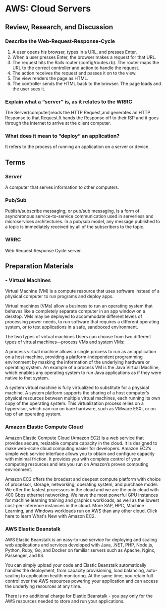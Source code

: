 # AWS: Cloud Servers

## Review, Research, and Discussion

### Describe the Web-Request-Response-Cycle

1. A user opens his browser, types in a URL, and presses Enter.
1. When a user presses Enter, the browser makes a request for that URL.
1. The request hits the Rails router (config/routes.rb). The router maps the URL to the correct controller and action to handle the request.
1. The action receives the request and passes it on to the view.
1. The view renders the page as HTML.
1. The controller sends the HTML back to the browser. The page loads and the user sees it. <br>

### Explain what a “server” is, as it relates to the WRRC

The Server(computer)reads the HTTP Request,and generates an HTTP Response to that Request.It hands the Response off to their ISP and it goes through the internet to arrive at the client computer.<br>

### What does it mean to “deploy” an application?

 It refers to the process of running an application on a server or device.<br>


## Terms

### Server

 A computer that serves information to other computers.<br>

### Pub/Sub

Publish/subscribe messaging, or pub/sub messaging, is a form of asynchronous service-to-service communication used in serverless and microservices architectures. In a pub/sub model, any message published to a topic is immediately received by all of the subscribers to the topic.<br>

### WRRC

Web Request Response Cycle server.<br>

## Preparation Materials


### - Virtual Machines

Virtual Machine (VM) is a compute resource that uses software instead of a physical computer to run programs and deploy apps.<br>

Virtual machines (VMs) allow a business to run an operating system that behaves like a completely separate computer in an app window on a desktop. VMs may be deployed to accommodate different levels of processing power needs, to run software that requires a different operating system, or to test applications in a safe, sandboxed environment. <br>

The two types of virtual machines 
Users can choose from two different types of virtual machines—process VMs and system VMs:  <br>

A process virtual machine allows a single process to run as an application on a host machine, providing a platform-independent programming environment by masking the information of the underlying hardware or operating system. An example of a process VM is the Java Virtual Machine, which enables any operating system to run Java applications as if they were native to that system.   <br>

A system virtual machine is fully virtualized to substitute for a physical machine. A system platform supports the sharing of a host computer’s physical resources between multiple virtual machines, each running its own copy of the operating system. This virtualization process relies on a hypervisor, which can run on bare hardware, such as VMware ESXi, or on top of an operating system. <br>

### Amazon Elastic Compute Cloud

Amazon Elastic Compute Cloud (Amazon EC2) is a web service that provides secure, resizable compute capacity in the cloud. It is designed to make web-scale cloud computing easier for developers. Amazon EC2’s simple web service interface allows you to obtain and configure capacity with minimal friction. It provides you with complete control of your computing resources and lets you run on Amazon’s proven computing environment.

Amazon EC2 offers the broadest and deepest compute platform with choice of processor, storage, networking, operating system, and purchase model. We offer the fastest processors in the cloud and we are the only cloud with 400 Gbps ethernet networking. We have the most powerful GPU instances for machine learning training and graphics workloads, as well as the lowest cost-per-inference instances in the cloud. More SAP, HPC, Machine Learning, and Windows workloads run on AWS than any other cloud. Click here to learn What's New with Amazon EC2.

### AWS Elastic Beanstalk

AWS Elastic Beanstalk is an easy-to-use service for deploying and scaling web applications and services developed with Java, .NET, PHP, Node.js, Python, Ruby, Go, and Docker on familiar servers such as Apache, Nginx, Passenger, and IIS.<br>

You can simply upload your code and Elastic Beanstalk automatically handles the deployment, from capacity provisioning, load balancing, auto-scaling to application health monitoring. At the same time, you retain full control over the AWS resources powering your application and can access the underlying resources at any time.<br>

There is no additional charge for Elastic Beanstalk - you pay only for the AWS resources needed to store and run your applications.<br>




